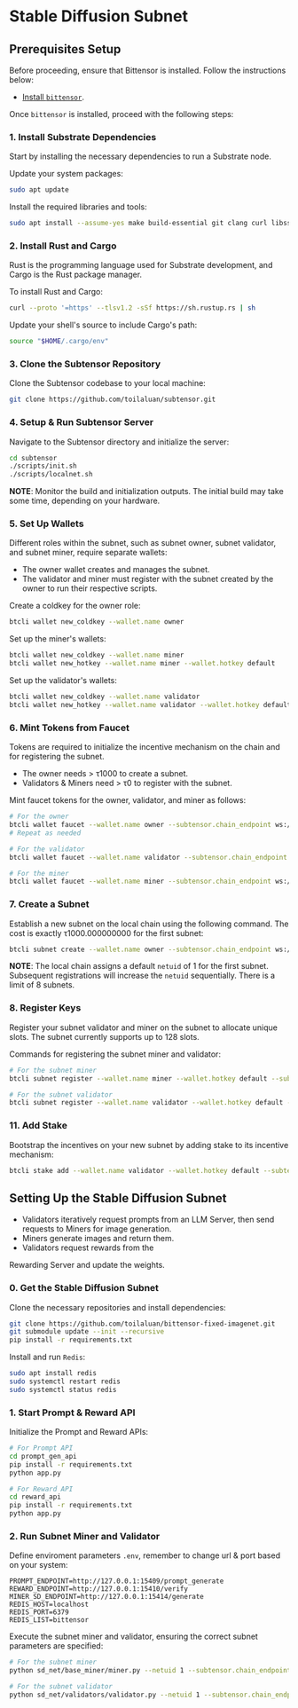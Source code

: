 # Stable Diffusion Subnet

## Prerequisites Setup
Before proceeding, ensure that Bittensor is installed. Follow the instructions below:

- [Install `bittensor`](https://github.com/opentensor/bittensor#install).

Once `bittensor` is installed, proceed with the following steps:

### 1. Install Substrate Dependencies

Start by installing the necessary dependencies to run a Substrate node.

Update your system packages:

```bash
sudo apt update 
```

Install the required libraries and tools:

```bash
sudo apt install --assume-yes make build-essential git clang curl libssl-dev llvm libudev-dev protobuf-compiler
```

### 2. Install Rust and Cargo

Rust is the programming language used for Substrate development, and Cargo is the Rust package manager.

To install Rust and Cargo:

```bash
curl --proto '=https' --tlsv1.2 -sSf https://sh.rustup.rs | sh
```

Update your shell's source to include Cargo's path:

```bash
source "$HOME/.cargo/env"
```

### 3. Clone the Subtensor Repository

Clone the Subtensor codebase to your local machine:

```bash
git clone https://github.com/toilaluan/subtensor.git
```

### 4. Setup & Run Subtensor Server

Navigate to the Subtensor directory and initialize the server:

```bash
cd subtensor
./scripts/init.sh
./scripts/localnet.sh
```

**NOTE**: Monitor the build and initialization outputs. The initial build may take some time, depending on your hardware.

### 5. Set Up Wallets

Different roles within the subnet, such as subnet owner, subnet validator, and subnet miner, require separate wallets:

- The owner wallet creates and manages the subnet.
- The validator and miner must register with the subnet created by the owner to run their respective scripts.

Create a coldkey for the owner role:

```bash
btcli wallet new_coldkey --wallet.name owner
```

Set up the miner's wallets:

```bash
btcli wallet new_coldkey --wallet.name miner
btcli wallet new_hotkey --wallet.name miner --wallet.hotkey default
```

Set up the validator's wallets:

```bash
btcli wallet new_coldkey --wallet.name validator
btcli wallet new_hotkey --wallet.name validator --wallet.hotkey default
```

### 6. Mint Tokens from Faucet

Tokens are required to initialize the incentive mechanism on the chain and for registering the subnet. 

- The owner needs > τ1000 to create a subnet.
- Validators & Miners need > τ0 to register with the subnet.

Mint faucet tokens for the owner, validator, and miner as follows:

```bash
# For the owner
btcli wallet faucet --wallet.name owner --subtensor.chain_endpoint ws://127.0.0.1:9946 
# Repeat as needed

# For the validator
btcli wallet faucet --wallet.name validator --subtensor.chain_endpoint ws://127.0.0.1:9946 

# For the miner
btcli wallet faucet --wallet.name miner --subtensor.chain_endpoint ws://127.0.0.1:9946 
```

### 7. Create a Subnet

Establish a new subnet on the local chain using the following command. The cost is exactly τ1000.000000000 for the first subnet:

```bash
btcli subnet create --wallet.name owner --subtensor.chain_endpoint ws://127.0.0.1:9946 
```

**NOTE**: The local chain assigns a default `netuid` of 1 for the first subnet. Subsequent registrations will increase the `netuid` sequentially. There is a limit of 8 subnets.

### 8. Register Keys

Register your subnet validator and miner on the subnet to allocate unique slots. The subnet currently supports up to 128 slots.

Commands for registering the subnet miner and validator:

```bash
# For the subnet miner
btcli subnet register --wallet.name miner --wallet.hotkey default --subtensor.chain_endpoint ws://127.0.0.1:9946

# For the subnet validator
btcli subnet register --wallet.name validator --wallet.hotkey default --subtensor.chain_endpoint ws://127.0.0.1:9946
```

### 11. Add Stake 

Bootstrap the incentives on your new subnet by adding stake to its incentive mechanism:

```bash
btcli stake add --wallet.name validator --wallet.hotkey default --subtensor.chain_endpoint ws://127.0.0.1:9946
```

## Setting Up the Stable Diffusion Subnet

- Validators iteratively request prompts from an LLM Server, then send requests to Miners for image generation.
- Miners generate images and return them.
- Validators request rewards from the

 Rewarding Server and update the weights.

### 0. Get the Stable Diffusion Subnet

Clone the necessary repositories and install dependencies:

```bash
git clone https://github.com/toilaluan/bittensor-fixed-imagenet.git
git submodule update --init --recursive
pip install -r requirements.txt
```

Install and run `Redis`:

```bash
sudo apt install redis
sudo systemctl restart redis
sudo systemctl status redis
```

### 1. Start Prompt & Reward API

Initialize the Prompt and Reward APIs:

```bash
# For Prompt API
cd prompt_gen_api
pip install -r requirements.txt
python app.py

# For Reward API
cd reward_api
pip install -r requirements.txt
python app.py
```

### 2. Run Subnet Miner and Validator

Define enviroment parameters `.env`, remember to change url & port based on your system:
```
PROMPT_ENDPOINT=http://127.0.0.1:15409/prompt_generate
REWARD_ENDPOINT=http://127.0.0.1:15410/verify
MINER_SD_ENDPOINT=http://127.0.0.1:15414/generate
REDIS_HOST=localhost
REDIS_PORT=6379
REDIS_LIST=bittensor
```

Execute the subnet miner and validator, ensuring the correct subnet parameters are specified:

```bash
# For the subnet miner
python sd_net/base_miner/miner.py --netuid 1 --subtensor.chain_endpoint ws://127.0.0.1:9946 --wallet.name miner --wallet.hotkey default --logging.debug

# For the subnet validator
python sd_net/validators/validator.py --netuid 1 --subtensor.chain_endpoint ws://127.0.0.1:9946 --wallet.name validator --wallet.hotkey default --logging.debug
```
